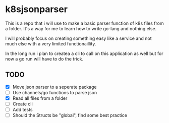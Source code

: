 # k8sjsonparser

This is a repo that i will use to make a basic parser function of k8s files from a folder.
It's a way for me to learn how to write go-lang and nothing else.

I will probably focus on creating something easy like a service and not much else with a very limited functionaillity.

In the long run i plan to createa a cli to call on this application as well but for now a go run will have to do the trick.

## TODO

- [x] Move json parser to a seperate package
- [ ] Use channels/go functions to parse json
- [x] Read all files from a folder
- [ ] Create cli
- [ ] Add tests
- [ ] Should the Structs be "global", find some best practice
